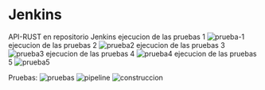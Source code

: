 # Jenkins
API-RUST en repositorio Jenkins
ejecucion de las pruebas 1
![prueba-1](https://github.com/user-attachments/assets/34e5df65-68df-461a-a2e2-a79903f28938)
ejecucion de las pruebas 2
![prueba2](https://github.com/user-attachments/assets/83df79bc-a94b-4bab-9de6-975dc5a89b12)
ejecucion de las pruebas 3
![prueba3](https://github.com/user-attachments/assets/cc9954db-134e-4160-98fc-72ae130a4f70)
ejecucion de las pruebas 4
![prueba4](https://github.com/user-attachments/assets/0914387f-a951-49a7-9b3a-9b5471d252d2)
ejecucion de las pruebas 5
![prueba5](https://github.com/user-attachments/assets/8fd77be1-72cf-422e-8f6c-75049c41875a)

Pruebas:
![pruebas](https://github.com/user-attachments/assets/998cd930-142d-42f2-935a-f3b4cd9d520e)
![pipeline](https://github.com/user-attachments/assets/3f08ae5d-9424-489d-aa43-3db1d88f96d7)
![construccion](https://github.com/user-attachments/assets/1b322fc8-c673-4b7e-bd49-0aa62785cd47)

